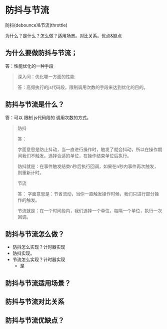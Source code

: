 # 防抖与节流
防抖(debounce)&节流(throttle)

为什么？是什么？怎么做？适用场景。对比关系。优点&缺点

## 为什么要做防抖与节流；
答：性能优化的一种手段
> 深入问：优化哪一方面的性能
> 
> 答：高频执行的js代码段，限制调用次数的手段来达到优化的目的。

## 防抖与节流是什么？
答：可以 限制 js代码段的 调用次数的方式。
> 防抖
> 
> 答：
> 
> 字面意思是防止抖动，当一直进行操作时，触发了就会抖动，所以在操作期间我们不触发。选择合适的单位，在操作结束单位后执行。
> 
> 防抖就是：在事件触发结束n秒后执行回调，如果在n秒内事件再次触发，则重新计时。
> 
> 节流
> 
> 答：
> 字面意思是：节省流动，当你一直触发操作时候，我们只进行部分操作的触发。
> 
> 节流就是：在一个时间段内，我们选择一个单位，每隔一个单位，执行一次回调。

## 防抖与节流怎么做？
- 防抖怎么实现？计时器实现
- 防抖实现。
- 节流怎么实现？计时器实现
  - 是
## 防抖与节流适用场景？

## 防抖与节流对比关系

## 防抖与节流优缺点？
